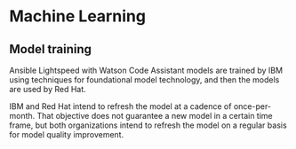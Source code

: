 # Machine Learning

## Model training

Ansible Lightspeed with Watson Code Assistant models are trained by IBM using techniques for foundational model technology, and then the models are used by Red Hat.  

IBM and Red Hat intend to refresh the model at a cadence of once-per-month. That objective does not guarantee a new model in a certain time frame, but both organizations intend to refresh the model on a regular basis for model quality improvement.
